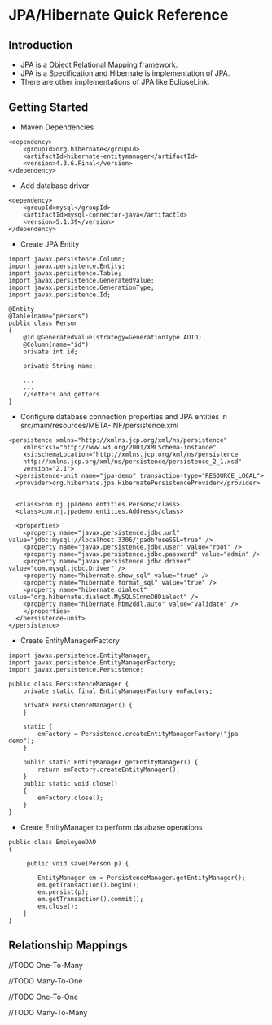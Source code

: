 # JPA/Hibernate Quick Reference

## Introduction
* JPA is a Object Relational Mapping framework.
* JPA is a Specification and Hibernate is implementation of JPA.
* There are other implementations of JPA like EclipseLink.

## Getting Started

* Maven Dependencies

```
<dependency>
	<groupId>org.hibernate</groupId>
	<artifactId>hibernate-entitymanager</artifactId>
	<version>4.3.6.Final</version>
</dependency>
```

* Add database driver

```
<dependency>
	<groupId>mysql</groupId>
	<artifactId>mysql-connector-java</artifactId>
	<version>5.1.39</version>
</dependency>
```

* Create JPA Entity

```
import javax.persistence.Column;
import javax.persistence.Entity;
import javax.persistence.Table;
import javax.persistence.GeneratedValue;
import javax.persistence.GenerationType;
import javax.persistence.Id;

@Entity
@Table(name="persons")
public class Person 
{
    @Id @GeneratedValue(strategy=GenerationType.AUTO)
    @Column(name="id")
    private int id;

    private String name;

    ...
    ...
    //setters and getters
}
```

* Configure database connection properties and JPA entities in src/main/resources/META-INF/persistence.xml

```
<persistence xmlns="http://xmlns.jcp.org/xml/ns/persistence" 
	xmlns:xsi="http://www.w3.org/2001/XMLSchema-instance"
  	xsi:schemaLocation="http://xmlns.jcp.org/xml/ns/persistence
	http://xmlns.jcp.org/xml/ns/persistence/persistence_2_1.xsd"
  	version="2.1">
  <persistence-unit name="jpa-demo" transaction-type="RESOURCE_LOCAL">
  <provider>org.hibernate.jpa.HibernatePersistenceProvider</provider>
  
 
  <class>com.nj.jpademo.entities.Person</class>
  <class>com.nj.jpademo.entities.Address</class>
  
  <properties>
    <property name="javax.persistence.jdbc.url" value="jdbc:mysql://localhost:3306/jpadb?useSSL=true" />
    <property name="javax.persistence.jdbc.user" value="root" />
    <property name="javax.persistence.jdbc.password" value="admin" />
    <property name="javax.persistence.jdbc.driver" value="com.mysql.jdbc.Driver" />
    <property name="hibernate.show_sql" value="true" />
    <property name="hibernate.format_sql" value="true" />
    <property name="hibernate.dialect" value="org.hibernate.dialect.MySQL5InnoDBDialect" />
    <property name="hibernate.hbm2ddl.auto" value="validate" />    
    </properties>
  </persistence-unit>
</persistence>
```

* Create EntityManagerFactory

```
import javax.persistence.EntityManager;
import javax.persistence.EntityManagerFactory;
import javax.persistence.Persistence;

public class PersistenceManager {
	private static final EntityManagerFactory emFactory;

	private PersistenceManager() {
	}

	static {
		emFactory = Persistence.createEntityManagerFactory("jpa-demo");
	}

	public static EntityManager getEntityManager() {
		return emFactory.createEntityManager();
	}
	public static void close()
	{
		emFactory.close();
	}
}
```

* Create EntityManager to perform database operations

```
public class EmployeeDAO 
{

	 public void save(Person p) {

		EntityManager em = PersistenceManager.getEntityManager();
		em.getTransaction().begin();
		em.persist(p);
		em.getTransaction().commit();
		em.close();
	}
}
```

## Relationship Mappings

//TODO One-To-Many

//TODO Many-To-One

//TODO One-To-One

//TODO Many-To-Many
